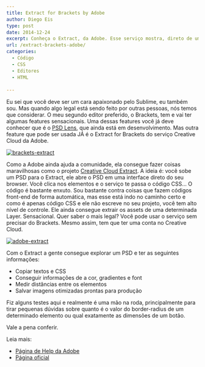 ```yaml
---
title: Extract for Brackets by Adobe
author: Diego Eis
type: post
date: 2014-12-24
excerpt: Conheça o Extract, da Adobe. Esse serviço mostra, direto de um PSD, o código CSS dos elementos selecionados.
url: /extract-brackets-adobe/
categories:
  - Código
  - CSS
  - Editores
  - HTML

---
```

Eu sei que você deve ser um cara apaixonado pelo Sublime, eu também sou. Mas quando algo legal está sendo feito por outras pessoas, nós temos que considerar. O meu segundo editor preferido, o Brackets, tem e vai ter algumas features sensacionais. Uma dessas features você já deve conhecer que é o [PSD Lens][1], que ainda está em desenvolvimento. Mas outra feature que pode ser usada JÁ é o Extract for Brackets do serviço Creative Cloud da Adobe.

[<img src="https://raw.githubusercontent.com/diegoeis/tableless-static-images/master/2014/12/brackets-extract.jpg" alt="brackets-extract" width="1679" height="1025" class="alignnone size-full wp-image-46397" srcset="uploads/2014/12/brackets-extract.jpg 1679w, uploads/2014/12/brackets-extract-227x139.jpg 227w, uploads/2014/12/brackets-extract-400x244.jpg 400w" sizes="(max-width: 1679px) 100vw, 1679px" />][2]

Como a Adobe ainda ajuda a comunidade, ela consegue fazer coisas maravilhosas como o projeto [Creative Cloud Extract][3]. A ideia é: você sobe um PSD para o Extract, ele abre o PSD em uma interface direto do seu browser. Você clica nos elementos e o serviço te passa o código CSS… O código é bastante enxuto. Sou bastante contra coisas que fazem códigos front-end de forma automática, mas esse está indo no caminho certo e como é apenas código CSS e ele não escreve no seu projeto, você tem alto nível de controle. Ele ainda consegue extrair os assets de uma determinada Layer. Sensacional. Quer saber o mais legal? Você pode usar o serviço sem precisar do Brackets. Mesmo assim, tem que ter uma conta no Creative Cloud.

[<img src="https://raw.githubusercontent.com/diegoeis/tableless-static-images/master/2014/12/adobe-extract.jpg" alt="adobe-extract" width="1542" height="1095" class="alignnone size-full wp-image-46396" srcset="uploads/2014/12/adobe-extract.jpg 1542w, uploads/2014/12/adobe-extract-195x139.jpg 195w, uploads/2014/12/adobe-extract-400x284.jpg 400w" sizes="(max-width: 1542px) 100vw, 1542px" />][4]

Com o Extract a gente consegue explorar um PSD e ter as seguintes informações:

  * Copiar textos e CSS
  * Conseguir informações de a cor, gradientes e font
  * Medir distâncias entre os elementos
  * Salvar imagens otimizadas prontas para produção

Fiz alguns testes aqui e realmente é uma mão na roda, principalmente para tirar pequenas dúvidas sobre quanto é o valor do border-radius de um determinado elemento ou qual exatamente as dimensões de um botão.

Vale a pena conferir.

Leia mais:

  * [Página de Help da Adobe][5]
  * [Página oficial][3]

 [1]: http://creativeandcode.com/psd-lens-for-adobe-brackets/
 [2]: https://raw.githubusercontent.com/diegoeis/tableless-static-images/master/2014/12/brackets-extract.jpg
 [3]: http://www.adobe.com/br/creativecloud/extract.html
 [4]: https://raw.githubusercontent.com/diegoeis/tableless-static-images/master/2014/12/adobe-extract.jpg
 [5]: http://helpx.adobe.com/creative-cloud/help/extract-css-images-psd-files.html#extract_image_assets